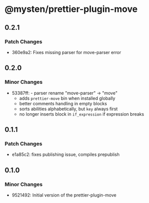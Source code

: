 # @mysten/prettier-plugin-move

## 0.2.1

### Patch Changes

-   360e9a2: Fixes missing parser for move-parser error

## 0.2.0

### Minor Changes

-   53387ff: - parser rename "move-parser" -> "move"
    -   adds `prettier-move` bin when installed globally
    -   better comments handling in empty blocks
    -   sorts abilities alphabetically, but `key` always first
    -   no longer inserts block in `if_expression` if expression breaks

## 0.1.1

### Patch Changes

-   e1a85c2: fixes publishing issue, compiles prepublish

## 0.1.0

### Minor Changes

-   9521492: Initial version of the prettier-plugin-move
